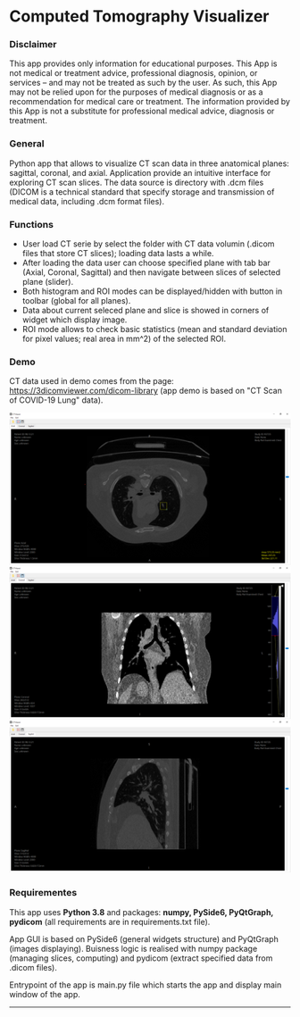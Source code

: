 # Computed Tomography Visualizer

### Disclaimer
This app provides only information for educational purposes. This App is not medical or treatment advice, professional diagnosis, opinion, or services – and may not be treated as such by the user. As such, this App may not be relied upon for the purposes of medical diagnosis or as a recommendation for medical care or treatment. The information provided by this App is not a substitute for professional medical advice, diagnosis or treatment.

### General
Python app that allows to visualize CT scan data in three anatomical planes: sagittal, coronal, and axial. Application provide an intuitive interface for exploring CT scan slices. The data source is directory with .dcm files (DICOM is a technical standard that specify storage and transmission of medical data, including .dcm format files).

### Functions
- User load CT serie by select the folder with CT data volumin (.dicom files that store CT slices); loading data lasts a while.
- After loading the data user can choose specified plane with tab bar (Axial, Coronal, Sagittal) and then navigate between slices of selected plane (slider). 
- Both histogram and ROI modes can be displayed/hidden with button in toolbar (global for all planes).
- Data about current seleced plane and slice is showed in corners of widget which display image.
- ROI mode allows to check basic statistics (mean and standard deviation for pixel values; real area in mm^2) of the selected ROI.

### Demo
CT data used in demo comes from the page: https://3dicomviewer.com/dicom-library (app demo is based on "CT Scan of COVID-19 Lung" data).

![Axial plane with ROI mode](./demo-images/1.png)
![Coronal plane with histogram mode](./demo-images/2.png)
![Saggital plane](./demo-images/3.png)


### Requirementes 
This app uses **Python 3.8** and packages: **numpy, PySide6, PyQtGraph, pydicom** (all requirements are in requirements.txt file).

App GUI is based on PySide6 (general widgets structure) and PyQtGraph (images displaying). Buisness logic is realised with numpy package (managing slices, computing) and pydicom (extract specified data from .dicom files).

Entrypoint of the app is main.py file which starts the app and display main window of the app.

***



